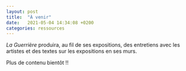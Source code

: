 ```yaml
---
layout: post
title:  "À venir"
date:   2021-05-04 14:34:08 +0200
categories: ressources
---
```


*La Guerrière* produira, au fil de ses expositions, des entretiens avec les artistes et des textes sur les expositions en ses murs.

Plus de contenu bientôt !!
